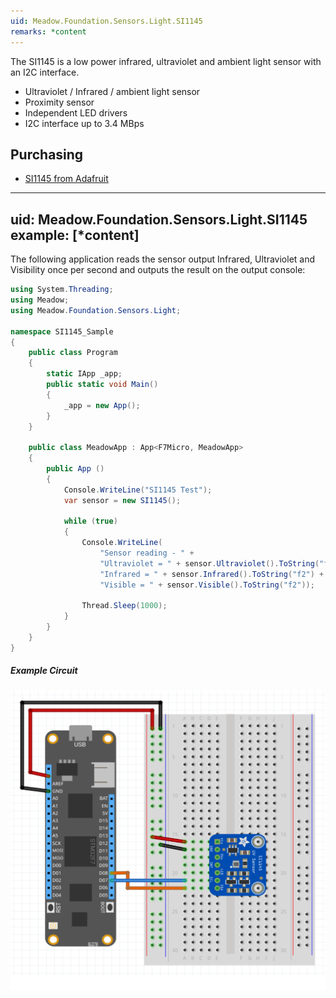 ```yaml
---
uid: Meadow.Foundation.Sensors.Light.SI1145
remarks: *content
---
```


The SI1145 is a low power infrared, ultraviolet and ambient light sensor with an I2C interface.

* Ultraviolet / Infrared / ambient light sensor
* Proximity sensor
* Independent LED drivers
* I2C interface up to 3.4 MBps

## Purchasing

* [SI1145 from Adafruit](https://www.adafruit.com/product/1777)

---
uid: Meadow.Foundation.Sensors.Light.SI1145
example: [*content]
---

The following application reads the sensor output Infrared, Ultraviolet and Visibility once per second and outputs the result on the output console:

```csharp
using System.Threading;
using Meadow;
using Meadow.Foundation.Sensors.Light;

namespace SI1145_Sample
{
    public class Program
    {
        static IApp _app; 
        public static void Main()
        {
            _app = new App();
        }
    }
    
    public class MeadowApp : App<F7Micro, MeadowApp>
    {
        public App ()
        {
            Console.WriteLine("SI1145 Test");
            var sensor = new SI1145();
            
            while (true)
            {
                Console.WriteLine(
                    "Sensor reading - " + 
                    "Ultraviolet = " + sensor.Ultraviolet().ToString("f2") +
                    "Infrared = " + sensor.Infrared().ToString("f2") +
                    "Visible = " + sensor.Visible().ToString("f2"));

                Thread.Sleep(1000);
            }
        }
    }
}
```

##### Example Circuit

![](../../API_Assets/Meadow.Foundation.Sensors.Light.SI1145/SI1145.svg)